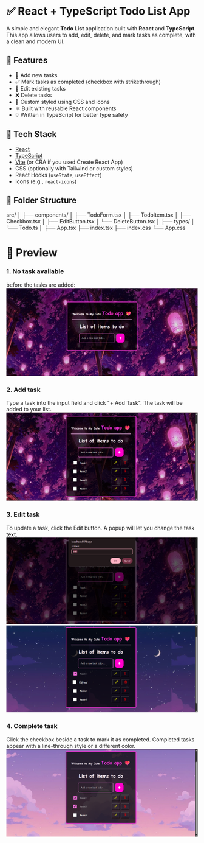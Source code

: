 # ✅ React + TypeScript Todo List App

A simple and elegant **Todo List** application built with **React** and **TypeScript**. This app allows users to add, edit, delete, and mark tasks as complete, with a clean and modern UI.

## 🚀 Features

- 📌 Add new tasks
- ✅ Mark tasks as completed (checkbox with strikethrough)
- 📝 Edit existing tasks
- ❌ Delete tasks
- 🎨 Custom styled using CSS and icons
- ⚛️ Built with reusable React components
- 💡 Written in TypeScript for better type safety

## 🧩 Tech Stack

- [React](https://reactjs.org/)
- [TypeScript](https://www.typescriptlang.org/)
- [Vite](https://vitejs.dev/) (or CRA if you used Create React App)
- CSS (optionally with Tailwind or custom styles)
- React Hooks (`useState`, `useEffect`)
- Icons (e.g., `react-icons`)

## 📁 Folder Structure

src/
│
├── components/
│ ├── TodoForm.tsx
│ ├── TodoItem.tsx
│ ├── Checkbox.tsx
│ ├── EditButton.tsx
│ └── DeleteButton.tsx
│
├── types/
│ └── Todo.ts
│
├── App.tsx
├── index.tsx
├── index.css
└── App.css
# 📸 Preview
### 1. No task available
before the tasks are added:
![alt text](public/images/welcome.png)
### 2. Add task
Type a task into the input field and click "+ Add Task".
The task will be added to your list.
![alt text](<public/images/add task.png>)
### 3. Edit task
To update a task, click the Edit button.
A popup will let you change the task text.
![alt text](<public/images/edit1.png>)
![alt text](<public/images/edit2.png>)
### 4. Complete task
Click the checkbox beside a task to mark it as completed.
Completed tasks appear with a line-through style or a different color.
![alt text](<public/images/completed2.png>)
